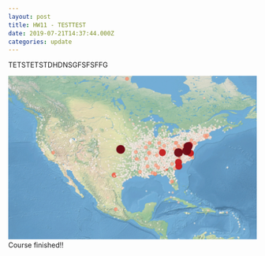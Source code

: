 ```yaml
---
layout: post
title: HW11 - TESTTEST
date: 2019-07-21T14:37:44.000Z
categories: update
---
```

TETSTETSTDHDNSGFSFSFFG

<img src="/images/fulls/Dispatch-freq-1861-1865_GIF-Animation_MID.gif" class="fit image"> Course finished!!
